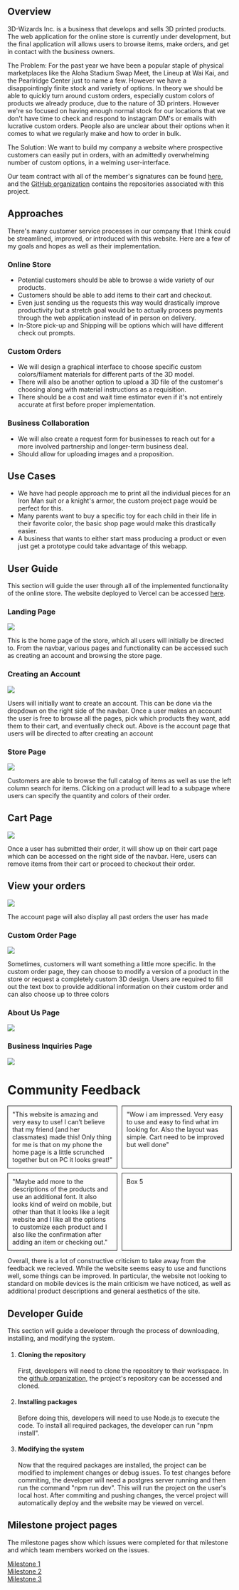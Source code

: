<style>
.box-container {
  display: flex;
  gap: 10px;
  margin-bottom: 10px;
}
.box {
  flex: 1;
  border: 1px solid black;
  padding: 10px;
}
</style>

## Overview

3D-Wizards Inc. is a business that develops and sells 3D printed products. The web application for the online store is currently under development, but the final application will allows users to browse items, make orders, and get in contact with the business owners.

The Problem: For the past year we have been a popular staple of physical marketplaces like the Aloha Stadium Swap Meet, the Lineup at Wai Kai, and the Pearlridge Center just to name a few. However we have a disappointingly finite stock and variety of options. In theory we should be able to quickly turn around custom orders, especially custom colors of products we already produce, due to the nature of 3D printers. However we're so focused on having enough normal stock for our locations that we don't have time to check and respond to instagram DM's or emails with lucrative custom orders. People also are unclear about their options when it comes to what we regularly make and how to order in bulk.

The Solution: We want to build my company a website where prospective customers can easily put in orders, with an admittedly overwhelming number of custom options, in a welming user-interface. 

Our team contract with all of the member's signatures can be found [here](https://docs.google.com/document/d/1khLUqeU3P_N2-VMSdp-ibR_amM5T2jIwDZtIPfz1X4s/edit?tab=t.0), and the [GitHub organization](https://github.com/3D-Wizards-Inc) contains the repositories associated with this project.

## Approaches

There's many customer service processes in our company that I think could be streamlined, improved, or introduced with this website. Here are a few of my goals and hopes as well as their implementation.

### Online Store

- Potential customers should be able to browse a wide variety of our products.
- Customers should be able to add items to their cart and checkout.
- Even just sending us the requests this way would drastically improve productivity but a stretch goal would be to actually process payments through the web application instead of in person on delivery.
- In-Store pick-up and Shipping will be options which will have different check out prompts.

### Custom Orders

- We will design a graphical interface to choose specific custom colors/filament materials for different parts of the 3D model.
- There will also be another option to upload a 3D file of the customer's choosing along with material instructions as a requisition.
- There should be a cost and wait time estimator even if it's not entirely accurate at first before proper implementation.

### Business Collaboration

- We will also create a request form for businesses to reach out for a more involved partnership and longer-term business deal.
- Should allow for uploading images and a proposition.

## Use Cases

- We have had people approach me to print all the individual pieces for an Iron Man suit or a knight's armor, the custom project page would be perfect for this.
- Many parents want to buy a specific toy for each child in their life in their favorite color, the basic shop page would make this drastically easier.
- A business that wants to either start mass producing a product or even just get a prototype could take advantage of this webapp.

## User Guide

This section will guide the user through all of the implemented functionality of the online store. The website deployed to Vercel can be accessed [here](https://3-d-wizards-inc-two.vercel.app/).

### Landing Page

![](landingpageM2.png)

This is the home page of the store, which all users will initially be directed to. From the navbar, various pages and functionality can be accessed such as creating an account and browsing the store page.

### Creating an Account

![](accountM3.png)

Users will initially want to create an account. This can be done via the dropdown on the right side of the navbar. Once a user makes an account the user is free to browse all the pages, pick which products they want, add them to their cart, and eventually check out. Above is the account page that users will be directed to after creating an account

### Store Page

![](storeM3.jpg)

Customers are able to browse the full catalog of items as well as use the left column search for items. Clicking on a product will lead to a subpage where users can specify the quantity and colors of their order.

## Cart Page

![](cartM3.png)

Once a user has submitted their order, it will show up on their cart page which can be accessed on the right side of the navbar. Here, users can remove items from their cart or proceed to checkout their order.

## View your orders

![](checkedoutM3.png)

The account page will also display all past orders the user has made

### Custom Order Page

![](customM3.png)

Sometimes, customers will want something a little more specific. In the custom order page, they can choose to modify a version of a product in the store or request a completely custom 3D design. Users are required to fill out the text box to provide additional information on their custom order and can also choose up to three colors

### About Us Page

![](aboutM3.png)

### Business Inquiries Page

![](businessM3.png)

# Community Feedback

<div class="box-container">
  <div class="box">"This website is amazing and very easy to use! I can’t believe that my friend (and her classmates) made this! Only thing for me is that on my phone the home page is a little scrunched together but on PC it looks great!"</div>
  <div class="box">"Wow i am impressed. Very easy to use and easy to find what im looking for. Also the layout was simple. Cart need to be improved but well done"</div>
</div>
<div class="box-container">
  <div class="box">"Maybe add more to the descriptions of the products and use an additional font. It also looks kind of weird on mobile, but other than that it looks like a legit website and I like all the options to customize each product and I also like the confirmation after adding an item or checking out."</div>
  <div class="box">Box 5</div>
</div>

Overall, there is a lot of constructive criticism to take away from the feedback we recieved. While the website seems easy to use and functions well, some things can be improved. In particular, the website not looking to standard on mobile devices is the main criticism we have noticed, as well as additional product descriptions and general aesthetics of the site.

## Developer Guide

This section will guide a developer through the process of downloading, installing, and modifying the system.

1. #### Cloning the repository
   First, developers will need to clone the repository to their workspace. In the [github organization](https://github.com/3D-Wizards-Inc), the project's repository can be accessed and cloned.

2. #### Installing packages
    Before doing this, developers will need to use Node.js to execute the code. To install all required packages, the developer can run "npm install".

3. #### Modifying the system
    Now that the required packages are installed, the project can be modified to implement changes or debug issues. To test changes before commiting, the developer will need a postgres server running and then run the command "npm run dev". This will run the project on the user's local host. After commiting and pushing changes, the vercel project will automatically deploy and the website may be viewed on vercel.

## Milestone project pages

The milestone pages show which issues were completed for that milestone and which team members worked on the issues.

[Milestone 1](https://github.com/orgs/3D-Wizards-Inc/projects/1/views/1)    
[Milestone 2](https://github.com/orgs/3D-Wizards-Inc/projects/2)    
[Milestone 3](https://github.com/orgs/3D-Wizards-Inc/projects/3)

